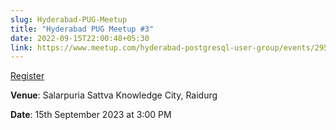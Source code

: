 ```yaml
---
slug: Hyderabad-PUG-Meetup
title: "Hyderabad PUG Meetup #3"
date: 2022-09-15T22:00:48+05:30
link: https://www.meetup.com/hyderabad-postgresql-user-group/events/295650787/
---
```


[Register](https://www.meetup.com/hyderabad-postgresql-user-group/events/295650787/)

**Venue**: Salarpuria Sattva Knowledge City, Raidurg

**Date**: 15th September 2023 at 3:00 PM